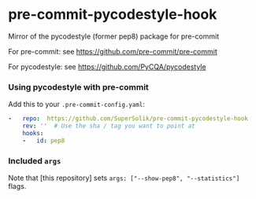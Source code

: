 # pre-commit-pycodestyle-hook

Mirror of the pycodestyle (former pep8) package for pre-commit

For pre-commit: see https://github.com/pre-commit/pre-commit

For pycodestyle: see https://github.com/PyCQA/pycodestyle

### Using pycodestyle with pre-commit

Add this to your `.pre-commit-config.yaml`:

```yaml
-   repo:  https://github.com/SuperSolik/pre-commit-pycodestyle-hook
    rev: ''  # Use the sha / tag you want to point at
    hooks:
    -   id: pep8
```

### Included `args`

Note that [this repository] sets `args: ["--show-pep8", "--statistics"]` flags.
